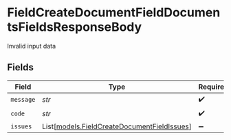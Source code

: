 # FieldCreateDocumentFieldDocumentsFieldsResponseBody

Invalid input data


## Fields

| Field                                                                                      | Type                                                                                       | Required                                                                                   | Description                                                                                |
| ------------------------------------------------------------------------------------------ | ------------------------------------------------------------------------------------------ | ------------------------------------------------------------------------------------------ | ------------------------------------------------------------------------------------------ |
| `message`                                                                                  | *str*                                                                                      | :heavy_check_mark:                                                                         | N/A                                                                                        |
| `code`                                                                                     | *str*                                                                                      | :heavy_check_mark:                                                                         | N/A                                                                                        |
| `issues`                                                                                   | List[[models.FieldCreateDocumentFieldIssues](../models/fieldcreatedocumentfieldissues.md)] | :heavy_minus_sign:                                                                         | N/A                                                                                        |